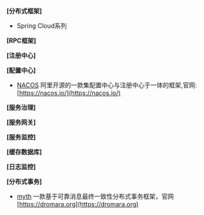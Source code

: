 **[分布式框架]**

- Spring Cloud系列

**[RPC框架]**

**[注册中心]**

**[配置中心]**

- [NACOS](https://github.com/alibaba/nacos) 阿里开源的一款集配置中心与注册中心于一体的框架,官网:[https://nacos.io/](https://nacos.io/)

**[服务治理]**

**[服务网关]**

**[服务监控]**

**[缓存数据库]**

**[日志监控]**

**[分布式事务]**

- [myth](https://github.com/yu199195/myth)  一款基于可靠消息最终一致性分布式事务框架，官网[https://dromara.org](https://dromara.org)
